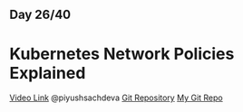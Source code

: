 ## Day 26/40
# Kubernetes Network Policies Explained
[Video Link](https://www.youtube.com/watch?v=eVtnevr3Rao)
@piyushsachdeva 
[Git Repository](https://github.com/piyushsachdeva/CKA-2024/)
[My Git Repo](https://github.com/sina14/40daysofkubernetes)



